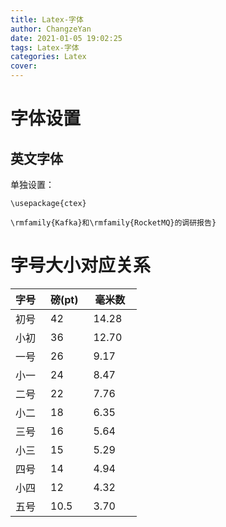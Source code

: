 ```yaml
---
title: Latex-字体
author: ChangzeYan
date: 2021-01-05 19:02:25
tags: Latex-字体
categories: Latex
cover:
---
```


# 字体设置

## 英文字体
单独设置：
```
\usepackage{ctex}

\rmfamily{Kafka}和\rmfamily{RocketMQ}的调研报告}
```

# 字号大小对应关系

| 字号  |  磅(pt) |  毫米数  |
|-------|-------|--------|
| 初号  |  42  |   14.28   |
| 小初  |  36   |  12.70   |
| 一号  |  26   |  9.17    |
| 小一  |  24   |  8.47    |
| 二号  |  22   |  7.76    |
| 小二  |  18   |  6.35    |
| 三号  |  16   |  5.64    |
| 小三  |  15   |  5.29    |
| 四号  |  14   |  4.94    |
| 小四  |  12   |  4.32    |
| 五号  |  10.5 |  3.70    |
